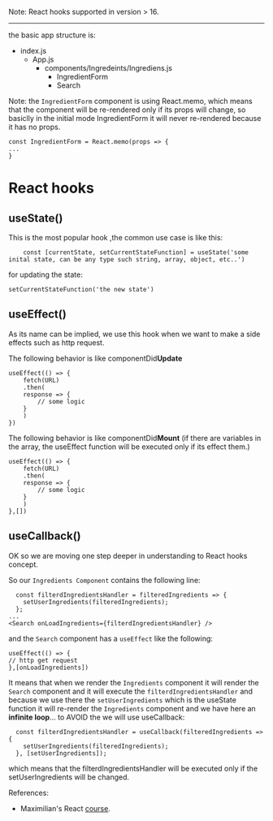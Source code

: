 Note: React hooks supported in version > 16.

----------------------------------------------------------------
the basic app structure is:

   * index.js
        * App.js
            * components/Ingredeints/Ingrediens.js
                *   IngredientForm 
                *   Search 
     
Note: the `IngredientForm` component is using React.memo, which means that the component will be re-rendered only if its props will change, so basiclly in the initial mode IngredientForm  it will never re-rendered because it has no props.

```
const IngredientForm = React.memo(props => {
...
}
```


# React hooks
## useState()
This is the most popular hook
,the common use case is like this:
```
    const [currentState, setCurrentStateFunction] = useState('some inital state, can be any type such string, array, object, etc..')
```

for updating the state:

```
setCurrentStateFunction('the new state')
```

## useEffect()
As its name can be implied, we use this hook when we want to make a side effects such as http request.

The following behavior is like componentDid**Update**
```
useEffect(() => {
    fetch(URL)
    .then(
    response => {
        // some logic
    }
    )
})
```

The following behavior is like componentDid**Mount**
(if there are variables in the array, the useEffect function will be executed only if its effect them.)
```
useEffect(() => {
    fetch(URL)
    .then(
    response => {
        // some logic
    }
    )
},[])
```

## useCallback()
OK so we are moving one step deeper in understanding to React hooks concept. 

So our ```Ingredients Component``` contains the following line:
```
  const filterdIngredientsHandler = filteredIngredients => {
    setUserIngredients(filteredIngredients);
  };
...
<Search onLoadIngredients={filterdIngredientsHandler} />
```


and the ```Search``` component has a `useEffect` like the following:

```
useEffect(() => {
// http get request
},[onLoadIngredients])
```

It means that when we render the `Ingredients` component it will render the `Search` component and it will execute the `filterdIngredientsHandler` and because we use there the `setUserIngredients` which is the useState function it will re-render the `Ingredients` component and we have here an **infinite loop**...
to AVOID the we will use useCallback:

```
  const filterdIngredientsHandler = useCallback(filteredIngredients => {
    setUserIngredients(filteredIngredients);
  }, [setUserIngredients]);
```

which means that the filterdIngredientsHandler will be executed only if the setUserIngredients will be changed.









References: 
*   Maximilian's React [course](https://www.udemy.com/course/react-the-complete-guide-incl-redux/).